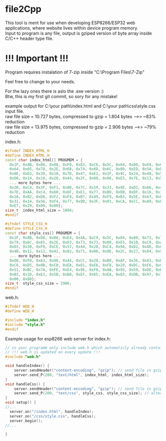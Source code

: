 # file2Cpp
This tool is ment for use when developing ESP8266/ESP32 web applications, where website lives within device program memory.<br>
Input to program is any file, output is gziped version of byte array inside C/C++ header type file.


# !!! Important  !!!
Program requires instalation of 7-zip inside "C:\Program Files\7-Zip"<br>

Feel free to change to your needs.<br>

For the lazy ones there is aslo the .exe version :)<br>
Btw, this is my first git commit, so sory for any mistake! 

example output for C:\\your path\index.html and C:\\your path\css\style.css input file.<br>
raw file size = 10.727 bytes, compressed to gzip = 1.804 bytes -->> ~83% reduction<br>
raw file size = 13.975 bytes, compressed to gzip = 2.906 bytes -->> ~79% reduction<br>

index.h:
```c++
#ifndef INDEX_HTML_H
#define INDEX_HTML_H
const char index_html[] PROGMEM = {
  0x1F, 0x8B, 0x08, 0x08, 0xF0, 0x83, 0xC6, 0x5C, 0x04, 0x00, 0x69, 0x6E, 
  0x64, 0x65, 0x78, 0x2E, 0x68, 0x74, 0x6D, 0x6C, 0x00, 0xED, 0x5A, 0xDB, 
  0x8E, 0xD3, 0x30, 0x10, 0x7D, 0x47, 0xE2, 0x1F, 0x4C, 0x24, 0x48, 0x57, 
  0xD0, 0x14, 0x10, 0x20, 0x44, 0x2F, 0x08, 0x96, 0xE5, 0x7E, 0x13, 0x5B, 
  ... more bytes here ...
  0x2B, 0xC4, 0x3F, 0xF1, 0x0D, 0x7C, 0x19, 0x33, 0x4E, 0xD2, 0xA6, 0x4D, 
  0x7E, 0xAA, 0xC4, 0x60, 0x6F, 0xE1, 0x77, 0xBD, 0xDB, 0xDF, 0x16, 0x3F, 
  0x2A, 0x02, 0xDA, 0xF2, 0xF4, 0xB7, 0x49, 0xF9, 0xB3, 0x5E, 0x67, 0xF6, 
  0x31, 0x14, 0x56, 0xF4, 0x77, 0x9D, 0x3F, 0x01, 0xCA, 0xCC, 0xA9, 0xE5, 
  0xE7, 0x29, 0x00, 0x00};
size_t  index_html_size = 1804;
#endif
```

```c++
#ifndef STYLE_CSS_H
#define STYLE_CSS_H
const char style_css[] PROGMEM = {
  0x1F, 0x8B, 0x08, 0x08, 0xE4, 0x4A, 0xC9, 0x5C, 0x04, 0x00, 0x73, 0x74, 
  0x79, 0x6C, 0x65, 0x2E, 0x63, 0x73, 0x73, 0x00, 0xE5, 0x1B, 0xC9, 0xAE, 
  0xD3, 0x30, 0xF0, 0xCE, 0x57, 0x44, 0x20, 0xC4, 0x9A, 0xD2, 0xA6, 0x0D, 
  0x4B, 0x11, 0x12, 0x42, 0x02, 0x71, 0x00, 0x0E, 0x2C, 0x27, 0x84, 0x90, 
  ... more bytes here ...
  0xD0, 0xF8, 0xA3, 0x9D, 0x44, 0xCC, 0x28, 0xB0, 0xAF, 0x3E, 0x83, 0xE3, 
  0xC6, 0xD5, 0x0B, 0xC0, 0xEA, 0x81, 0xE6, 0xF8, 0x29, 0xDC, 0xF6, 0x01, 
  0x51, 0xBC, 0x7A, 0xFE, 0xE4, 0x9E, 0xF8, 0xAB, 0x95, 0x59, 0xDE, 0xB6, 
  0xB3, 0x1D, 0xE2, 0x5B, 0xB8, 0xEF, 0x65, 0xEA, 0x03, 0xDB, 0x97, 0x36, 
  0x00, 0x00};
size_t  style_css_size = 2906;
#endif
```


web.h:
```c++
#ifndef WEB_H
#define WEB_H

#include "index.h"
#include "style.h"
#endif
```

Example usage for esp8266 web server for index.h:
```c++
// in your programm only include web.h which automaticly already contains all other headers 
// !!! web.h is updated on every update !!!
#include "web.h"

void handleIndex() {
    server.sendHeader("content-encoding", "gzip"); // send file in gzip format
    server.send_P(200, "text/html", index_html, index_html_size);
}
void handleCss() {
    server.sendHeader("content-encoding", "gzip"); // send file in gzip format
    server.send_P(200, "text/css", style_css, style_css_size); // alternative to style_css_size is sizeof(style_css)
}
void setup() {
//...
  server.on("/index.html", handleIndex);
  server.on("/css/style.css", handleCss);
  server.begin();
//...

}
```
